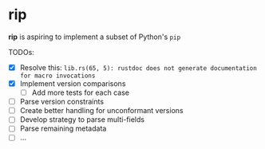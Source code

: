# rip

**rip** is aspiring to implement a subset of Python's `pip`


TODOs:
- [x] Resolve this: `lib.rs(65, 5): rustdoc does not generate documentation for macro invocations`
- [x] Implement version comparisons
    - [ ] Add more tests for each case
- [ ] Parse version constraints
- [ ] Create better handling for unconformant versions
- [ ] Develop strategy to parse multi-fields
- [ ] Parse remaining metadata
- [ ] ...